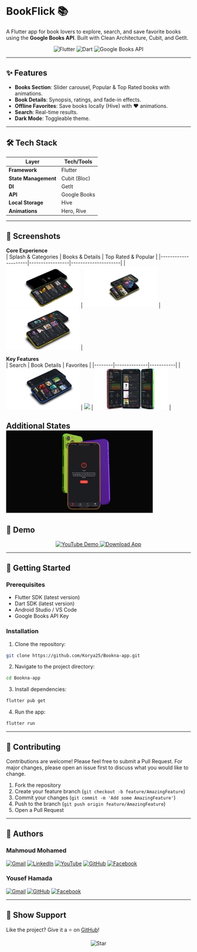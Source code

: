 # BookFlick 📚  

A Flutter app for book lovers to explore, search, and save favorite books using the **Google Books API**. Built with Clean Architecture, Cubit, and GetIt.  

<p align="center">
  <img src="https://img.icons8.com/color/96/flutter.png" alt="Flutter" width="60"/>
  <img src="https://img.icons8.com/color/96/dart.png" alt="Dart" width="60"/>
  <img src="https://img.icons8.com/color/96/google-books.png" alt="Google Books API" width="60"/>
</p>

---

## ✨ Features  
- **Books Section**: Slider carousel, Popular & Top Rated books with animations.  
- **Book Details**: Synopsis, ratings, and fade-in effects.  
- **Offline Favorites**: Save books locally (Hive) with ❤️ animations.  
- **Search**: Real-time results.  
- **Dark Mode**: Toggleable theme.  

---

## 🛠 Tech Stack  
| Layer               | Tech/Tools      |
|---------------------|-----------------|
| **Framework**       | Flutter         |
| **State Management**| Cubit (Bloc)    |
| **DI**              | GetIt           |
| **API**             | Google Books    |
| **Local Storage**   | Hive            |
| **Animations**      | Hero, Rive      |

---

## 📸 Screenshots  

**Core Experience**  
| Splash & Categories | Books & Details | Top Rated & Popular |
|---------------------|-----------------|---------------------|
| <img src="https://raw.githubusercontent.com/Korya25/Bookna-app/main/assets/demo/splash_and_category_view.png" width="200"> | <img src="https://raw.githubusercontent.com/Korya25/Bookna-app/main/assets/demo/books_and_book_detail_view.png" width="200"> | <img src="https://raw.githubusercontent.com/Korya25/Bookna-app/main/assets/demo/toprated_and_popular_view.png" width="200"> |

**Key Features**  
| Search | Book Details | Favorites |
|--------|--------------|-----------|
| <img src="https://raw.githubusercontent.com/Korya25/Bookna-app/main/assets/demo/search_view.png" width="200"> | <img src="https://raw.githubusercontent.com/Korya25/Bookna-app/main/assets/demo/book_detail_view.png" width="200"> | <img src="https://raw.githubusercontent.com/Korya25/Bookna-app/main/assets/demo/author_and_favorite_view.png" width="200"> |

**Additional States**  
<img src="https://raw.githubusercontent.com/Korya25/Bookna-app/main/assets/demo/error_view.png" width="400">
---

## 🎥 Demo  
<div align="center">
  <a href="https://youtube.com/shorts/2SgHiY1CKmE">
    <img src="https://img.shields.io/badge/YouTube-Watch%20Demo-red?logo=youtube&logoColor=white" alt="YouTube Demo"/>
  </a>
  <a href="https://drive.google.com/file/d/15L0R8HlNDeImQ3dvZmsI2rlcV0cr9BNb/view?usp=sharing">
    <img src="https://img.shields.io/badge/Google%20Drive-Download%20App-blue?logo=google-drive&logoColor=white" alt="Download App"/>
  </a>
</div>

---

## 🚀 Getting Started

### Prerequisites
- Flutter SDK (latest version)
- Dart SDK (latest version)
- Android Studio / VS Code
- Google Books API Key

### Installation
1. Clone the repository:
```bash
git clone https://github.com/Korya25/Bookna-app.git
```

2. Navigate to the project directory:
```bash
cd Bookna-app
```

3. Install dependencies:
```bash
flutter pub get
```

4. Run the app:
```bash
flutter run
```

---

## 🤝 Contributing
Contributions are welcome! Please feel free to submit a Pull Request. For major changes, please open an issue first to discuss what you would like to change.

1. Fork the repository
2. Create your feature branch (`git checkout -b feature/AmazingFeature`)
3. Commit your changes (`git commit -m 'Add some AmazingFeature'`)
4. Push to the branch (`git push origin feature/AmazingFeature`)
5. Open a Pull Request

---

## 👥 Authors  

### Mahmoud Mohamed  
[![Gmail](https://img.shields.io/badge/Gmail-D14836?logo=gmail&logoColor=white)](https://mail.google.com/mail/?view=cm&fs=1&to=mahmoudmohamed01559@gmail.com)
[![LinkedIn](https://img.shields.io/badge/LinkedIn-0077B5?logo=linkedin&logoColor=white)](https://www.linkedin.com/in/mahmoud-mohamed-5938ab28a)
[![YouTube](https://img.shields.io/badge/YouTube-FF0000?logo=youtube&logoColor=white)](https://www.youtube.com/@K_or_y)
[![GitHub](https://img.shields.io/badge/GitHub-181717?logo=github&logoColor=white)](https://github.com/Korya25)
[![Facebook](https://img.shields.io/badge/Facebook-1877F2?logo=facebook&logoColor=white)](https://www.facebook.com/share/12Gi3pNFB7n/)

### Yousef Hamada  
[![Gmail](https://img.shields.io/badge/Gmail-D14836?logo=gmail&logoColor=white)](https://mail.google.com/mail/?view=cm&fs=1&to=yosefhagag84171@gmail.com)
[![GitHub](https://img.shields.io/badge/GitHub-181717?logo=github&logoColor=white)](https://github.com/YoussefHamada-cs)
[![Facebook](https://img.shields.io/badge/Facebook-1877F2?logo=facebook&logoColor=white)](https://www.facebook.com/share/165z5EhaWA/)

---

## 🌟 Show Support  
Like the project? Give it a ⭐️ on [GitHub](https://github.com/Korya25/Bookna-app)!  

<p align="center">
  <img src="https://img.icons8.com/fluency/48/star.png" alt="Star"/>
</p>